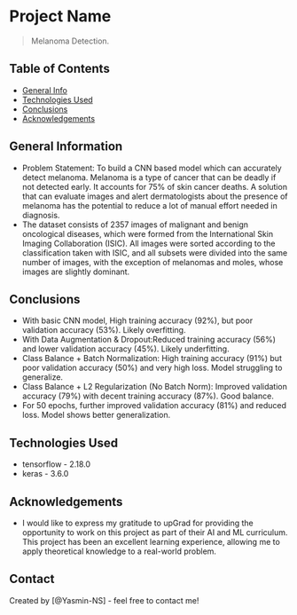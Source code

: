 # Project Name
> Melanoma Detection.


## Table of Contents
* [General Info](#general-information)
* [Technologies Used](#technologies-used)
* [Conclusions](#conclusions)
* [Acknowledgements](#acknowledgements)


## General Information
- Problem Statement: To build a CNN based model which can accurately detect melanoma. Melanoma is a type of cancer that can be deadly if not detected early. 
  It accounts for 75% of skin cancer deaths. A solution that can evaluate images and alert dermatologists about the presence of melanoma has the potential 
  to reduce a lot of manual effort needed in diagnosis.
- The dataset consists of 2357 images of malignant and benign oncological diseases, which were formed from the International Skin Imaging Collaboration (ISIC). 
  All images were sorted according to the classification taken with ISIC, and all subsets were divided into the same number of images, with the exception of 
  melanomas and moles, whose images are slightly dominant.


## Conclusions
- With basic CNN model, High training accuracy (92%), but poor validation accuracy (53%). Likely overfitting.
- With Data Augmentation & Dropout:Reduced training accuracy (56%) and lower validation accuracy (45%). Likely underfitting.
- Class Balance + Batch Normalization: High training accuracy (91%) but poor validation accuracy (50%) and very high loss. Model struggling to generalize.
- Class Balance + L2 Regularization (No Batch Norm): Improved validation accuracy (79%) with decent training accuracy (87%). Good balance.
- For 50 epochs, further improved validation accuracy (81%) and reduced loss. Model shows better generalization.


## Technologies Used
- tensorflow - 2.18.0
- keras - 3.6.0

## Acknowledgements

- I would like to express my gratitude to upGrad for providing the opportunity to work on this project as part of their AI and ML curriculum. This project has been 
  an excellent learning experience, allowing me to apply theoretical knowledge to a real-world problem.



## Contact
Created by [@Yasmin-NS] - feel free to contact me!

